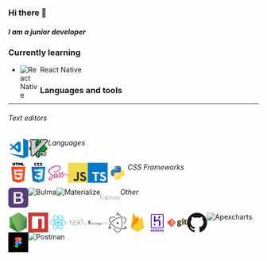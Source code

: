 ### Hi there 👋

##### I am a junior developer

### Currently learning

- React Native [<img src='https://reactnative.dev/img/header_logo.svg' align='left' width='40px' alt='React Native' ></img>](https://github.com/topics/reactnative)

### Languages and tools

<hr/>

###### Text editors

[<img src='https://raw.githubusercontent.com/github/explore/80688e429a7d4ef2fca1e82350fe8e3517d3494d/topics/visual-studio-code/visual-studio-code.png' align='left' height='40px' alt='Visual Studio Code' ></img>](https://github.com/topics/visual-studio-code) [<img src='https://raw.githubusercontent.com/github/explore/80688e429a7d4ef2fca1e82350fe8e3517d3494d/topics/vim/vim.png' align='left' height='40px' alt='Vim' ></img>](https://github.com/topics/vim)



###### Languages

 [<img src='https://raw.githubusercontent.com/github/explore/80688e429a7d4ef2fca1e82350fe8e3517d3494d/topics/html/html.png' align='left' height='40px' alt='HTML' ></img>](https://github.com/topics/html) [<img src='https://raw.githubusercontent.com/github/explore/80688e429a7d4ef2fca1e82350fe8e3517d3494d/topics/css/css.png' align='left' height='40px' alt='CSS' ></img>](https://github.com/topics/css) [<img src='https://raw.githubusercontent.com/github/explore/80688e429a7d4ef2fca1e82350fe8e3517d3494d/topics/sass/sass.png' align='left' height='40px' alt='SASS' ></img>](https://github.com/topics/sass)[<img src='https://raw.githubusercontent.com/github/explore/80688e429a7d4ef2fca1e82350fe8e3517d3494d/topics/javascript/javascript.png' align='left' height='40px' alt='JavaScript' ></img>](https://github.com/topics/javascript)[<img src='https://raw.githubusercontent.com/github/explore/28b02bbc9ad9f7a503c43775aebeb515dc2da5fc/topics/typescript/typescript.png' align='left' height='40px' alt='NextJS' ></img>](https://github.com/topics/typescript)[<img src='https://raw.githubusercontent.com/github/explore/80688e429a7d4ef2fca1e82350fe8e3517d3494d/topics/python/python.png' align='left' height='40px' alt='Python' ></img>](https://github.com/topics/python)



###### CSS Frameworks

[<img src='https://raw.githubusercontent.com/github/explore/80688e429a7d4ef2fca1e82350fe8e3517d3494d/topics/bootstrap/bootstrap.png' align='left' height='40px' alt='Bootstrap' ></img>](https://github.com/topics/bootstrap)

[<img src='https://raw.githubusercontent.com/gilbarbara/logos/804dc257b59e144eaca5bc6ffd16949752c6f789/logos/bulma.svg' align='left' height='40px' alt='Bulma' ></img>](https://github.com/topics/bulma) [<img src='https://raw.githubusercontent.com/prplx/svg-logos/5585531d45d294869c4eaab4d7cf2e9c167710a9/svg/materialize.svg' align='left' height='40px' alt='Materialize' ></img>](https://github.com/topics/materialize)[<img src='https://raw.githubusercontent.com/github/explore/80688e429a7d4ef2fca1e82350fe8e3517d3494d/topics/express/express.png' align='left' height='40px' alt='Express' ></img>](https://github.com/topics/express)



###### Other

[<img src='https://raw.githubusercontent.com/github/explore/80688e429a7d4ef2fca1e82350fe8e3517d3494d/topics/nodejs/nodejs.png' align='left' height='40px' alt='NodeJS' ></img>](https://github.com/topics/nodejs)[<img src='https://raw.githubusercontent.com/github/explore/80688e429a7d4ef2fca1e82350fe8e3517d3494d/topics/npm/npm.png' align='left' height='40px' alt='NPM' ></img>](https://github.com/topics/npm)[<img src='https://raw.githubusercontent.com/github/explore/80688e429a7d4ef2fca1e82350fe8e3517d3494d/topics/react/react.png' align='left' height='40px' alt='ReactJS' ></img>](https://github.com/topics/reactjs)[<img src='https://raw.githubusercontent.com/github/explore/28b02bbc9ad9f7a503c43775aebeb515dc2da5fc/topics/nextjs/nextjs.png' align='left' height='40px' alt='NextJS' ></img>](https://github.com/topics/nextjs)[<img src='https://raw.githubusercontent.com/github/explore/28b02bbc9ad9f7a503c43775aebeb515dc2da5fc/topics/mongodb/mongodb.png' align='left' height='40px' alt='MongoDB' ></img>](https://github.com/topics/mongodb)[<img src='https://raw.githubusercontent.com/github/explore/28b02bbc9ad9f7a503c43775aebeb515dc2da5fc/topics/electron/electron.png' align='left' height='40px' alt='Electron' ></img>](https://github.com/topics/electron)[<img src='https://raw.githubusercontent.com/github/explore/28b02bbc9ad9f7a503c43775aebeb515dc2da5fc/topics/firebase/firebase.png' align='left' height='40px' alt='Firebase' ></img>](https://github.com/topics/firebase)[<img src='https://raw.githubusercontent.com/github/explore/28b02bbc9ad9f7a503c43775aebeb515dc2da5fc/topics/heroku/heroku.png' align='left' height='40px' alt='Heroku' ></img>](https://github.com/topics/heroku)[<img src='https://raw.githubusercontent.com/github/explore/28b02bbc9ad9f7a503c43775aebeb515dc2da5fc/topics/git/git.png' align='left' height='40px' alt='Git' ></img>](https://github.com/topics/git)[<img src='https://raw.githubusercontent.com/github/explore/28b02bbc9ad9f7a503c43775aebeb515dc2da5fc/topics/github/github.png' align='left' height='40px' alt='Github' ></img>](https://github.com/topics/github)

 [<img src='https://apexcharts.com/wp-content/themes/apexcharts/img/apexcharts-logo-trimmed.svg' align='left' height='40px' alt='Apexcharts' ></img>](https://github.com/topics/apexcharts)[<img src='https://raw.githubusercontent.com/github/explore/05d0f0dfceafd861bdf2b53559399dae7b2e2d8b/topics/figma/figma.png' align='left' height='40px' alt='Figma' ></img>](https://github.com/topics/figma)[<img src='https://www.vectorlogo.zone/logos/getpostman/getpostman-icon.svg' align='left' height='40px' alt='Postman' ></img>](https://github.com/topics/postman)
